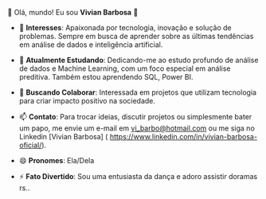 👋 Olá, mundo! Eu sou **Vivian Barbosa** 🌟

- 👀 **Interesses**: Apaixonada por tecnologia, inovação e solução de problemas. Sempre em busca de aprender sobre as últimas tendências em análise de dados e inteligência artificial.

- 🌱 **Atualmente Estudando**: Dedicando-me ao estudo profundo de análise de dados e Machine Learning, com um foco especial em análise preditiva. Também estou aprendendo SQL, Power BI.

- 💞️ **Buscando Colaborar**: Interessada em projetos que utilizam tecnologia para criar impacto positivo na sociedade. 

- 📫 **Contato**: Para trocar ideias, discutir projetos ou simplesmente bater um papo, me envie um e-mail em vi_barbo@hotmail.com ou me siga no Linkedin [Vivian Barbosa]
( https://www.linkedin.com/in/vivian-barbosa-oficial/).

- 😄 **Pronomes**: Ela/Dela

- ⚡ **Fato Divertido**: Sou uma entusiasta da dança e adoro assistir doramas rs..

<!---
vi-barbo/vi-barbo is a ✨ special ✨ repository because its `README.md` (this file) appears on your GitHub profile.
You can click the Preview link to take a look at your changes.
